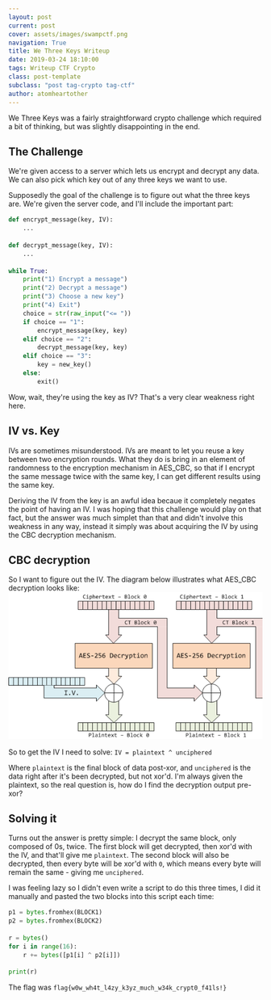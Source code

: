 ```yaml
---
layout: post
current: post
cover: assets/images/swampctf.png
navigation: True
title: We Three Keys Writeup
date: 2019-03-24 18:10:00
tags: Writeup CTF Crypto
class: post-template
subclass: "post tag-crypto tag-ctf"
author: atomheartother
---
```


We Three Keys was a fairly straightforward crypto challenge which required a bit of thinking, but was slightly disappointing in the end.

## The Challenge

We're given access to a server which lets us encrypt and decrypt any data. We can also pick which key out of any three keys we want to use.

Supposedly the goal of the challenge is to figure out what the three keys are. We're given the server code, and I'll include the important part:

```py
def encrypt_message(key, IV):
    ...

def decrypt_message(key, IV):
    ...

while True:
    print("1) Encrypt a message")
    print("2) Decrypt a message")
    print("3) Choose a new key")
    print("4) Exit")
    choice = str(raw_input("<= "))
    if choice == "1":
        encrypt_message(key, key)
    elif choice == "2":
        decrypt_message(key, key)
    elif choice == "3":
        key = new_key()
    else:
        exit()
```

Wow, wait, they're using the key as IV? That's a very clear weakness right here.

## IV vs. Key

IVs are sometimes misunderstood. IVs are meant to let you reuse a key between two encryption rounds. What they do is bring in an element of randomness to the encryption mechanism in AES_CBC, so that if I encrypt the same message twice with the same key, I can get different results using the same key.

Deriving the IV from the key is an awful idea becaue it completely negates the point of having an IV. I was hoping that this challenge would play on that fact, but the answer was much simplet than that and didn't involve this weakness in any way, instead it simply was about acquiring the IV by using the CBC decryption mechanism.

## CBC decryption

So I want to figure out the IV. The diagram below illustrates what AES_CBC decryption looks like:
![CBC decryption](/assets/images/threekeys/cbcdec.png)

So to get the IV I need to solve:
`IV = plaintext ^ unciphered`

Where `plaintext` is the final block of data post-xor, and `unciphered` is the data right after it's been decrypted, but not xor'd. I'm always given the plaintext, so the real question is, how do I find the decryption output pre-xor?

## Solving it

Turns out the answer is pretty simple: I decrypt the same block, only composed of 0s, twice. The first block will get decrypted, then xor'd with the IV, and that'll give me `plaintext`. The second block will also be decrypted, then every byte will be xor'd with `0`, which means every byte will remain the same - giving me `unciphered`.

I was feeling lazy so I didn't even write a script to do this three times, I did it manually and pasted the two blocks into this script each time:

```py
p1 = bytes.fromhex(BLOCK1)
p2 = bytes.fromhex(BLOCK2)

r = bytes()
for i in range(16):
    r += bytes([p1[i] ^ p2[i]])

print(r)
```

The flag was `flag{w0w_wh4t_l4zy_k3yz_much_w34k_crypt0_f41ls!}`
